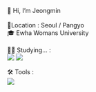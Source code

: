 👋 Hi, I’m Jeongmin
<br /> <br />
📍Location : Seoul / Pangyo
<br />
🎓 Ewha Womans University
<br /> <br />
🧑‍💻 Studying... : <br /> 
<img src="https://img.shields.io/badge/Python-FFCA28?style=flat-square&logo=Python&logoColor=white"/>
<img src="https://img.shields.io/badge/MySQL-5EA0EB?style=flat-square&logo=MySQL&logoColor=white"/>


🛠 Tools : <br />
<img src="https://img.shields.io/badge/datastudio-2765AC?style=flat-square&logo=Google&logoColor=white"/>


<!---
zeomzzz/zeomzzz is a ✨ special ✨ repository because its `README.md` (this file) appears on your GitHub profile.
You can click the Preview link to take a look at your changes.
--->
